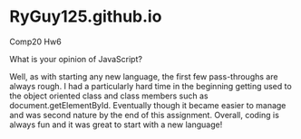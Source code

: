 # RyGuy125.github.io
Comp20 Hw6

What is your opinion of JavaScript?

Well, as with starting any new language, the first few pass-throughs are always rough. I had a particularly hard time in
the beginning getting used to the object oriented class and class members such as document.getElementById. Eventually though
it became easier to manage and was second nature by the end of this assignment. Overall, coding is always fun and it was great
to start with a new language!


